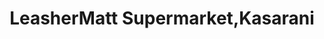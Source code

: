 ---
title: "LeasherMatt Supermarket,Kasarani"
url: /nairobi/leashermatt-supermarket-kasarani/
shop: Supermarkt
---